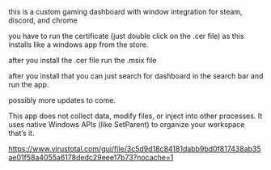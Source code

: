 this is a custom gaming dashboard with window integration for steam, discord, and chrome

you have to run the certificate (just double click on the .cer file) as this installs like a windows app from the store. 

after you install the .cer file run the .msix file

after you install that you can just search for dashboard in the search bar and run the app. 

possibly more updates to come. 

This app does not collect data, modify files, or inject into other processes.
It uses native Windows APIs (like SetParent) to organize your workspace that’s it.


https://www.virustotal.com/gui/file/3c5d9d18c84181dabb9bd0f817438ab35ae01f58a4055a6178dedc29eee17b73?nocache=1
